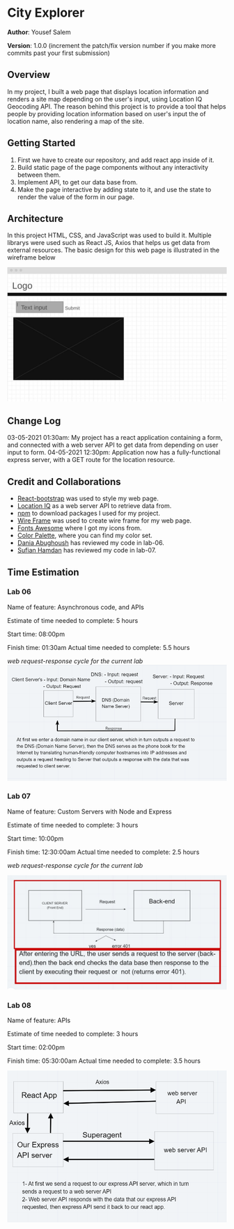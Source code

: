 # City Explorer

**Author**: Yousef Salem

**Version**: 1.0.0 (increment the patch/fix version number if you make more commits past your first submission)

## Overview

In my project, I built a web page that displays location information and renders a site map depending on the user's input, using Location IQ Geocoding API. The reason behind this project is to provide a tool that helps people by providing location information based on user's input the of location name, also rendering a map of the site.

## Getting Started

1. First we have to create our repository, and add react app inside of it.
2. Build static page of the page components without any interactivity between them.
3. Implement API, to get our data base from.
4. Make the page interactive by adding state to it, and use the state to render the value of the form in our page.

## Architecture

In this project HTML, CSS, and JavaScript was used to build it. Multiple librarys were used  such as React JS, Axios that helps us get data from external resources.
The basic design for this web page is illustrated in the wireframe below

![wireframe](./src/assets/wireframe.JPG)


## Change Log

03-05-2021 01:30am: My project has a react application containing a form, and connected with a web server API to get data from depending on user input to form.
04-05-2021 12:30pm: Application now has a fully-functional express server, with a GET route for the location resource.

## Credit and Collaborations

- [React-bootstrap](https://react-bootstrap.netlify.app/) was used to style my web page.
- [Location IQ](https://locationiq.com/) as a web server API to retrieve data from.
- [npm](https://www.npmjs.com/) to download packages I used for my project.
- [Wire Frame](https://wireframe.cc/) was used to create wire frame for my web page.
- [Fonts Awesome](https://fontawesome.com/) where I got my icons from.
- [Color Palette](https://coolors.co/palettes/trending), where you can find my color set.
- [Dania Abughoush](https://github.com/DaniaAbughoush) has reviewed my code in lab-06.
- [Sufian Hamdan](https://github.com/SufianHamdan) has reviewed my code in lab-07.


## Time Estimation

### Lab 06

Name of feature: Asynchronous code, and APIs

Estimate of time needed to complete: 5 hours

Start time: 08:00pm 

Finish time: 01:30am
Actual time needed to complete: 5.5 hours

_web request-response cycle for the current lab_
![WRRC](./src/assets/lab06.png)


### Lab 07

Name of feature: Custom Servers with Node and Express

Estimate of time needed to complete: 3 hours

Start time: 10:00pm 

Finish time: 12:30:00am
Actual time needed to complete: 2.5 hours

_web request-response cycle for the current lab_

![WRRC](./src/assets/lab07.JPG)


### Lab 08

Name of feature: APIs

Estimate of time needed to complete: 3 hours

Start time: 02:00pm 

Finish time: 05:30:00am
Actual time needed to complete: 3.5 hours

![WRRC](./src/assets/lab08.png)


